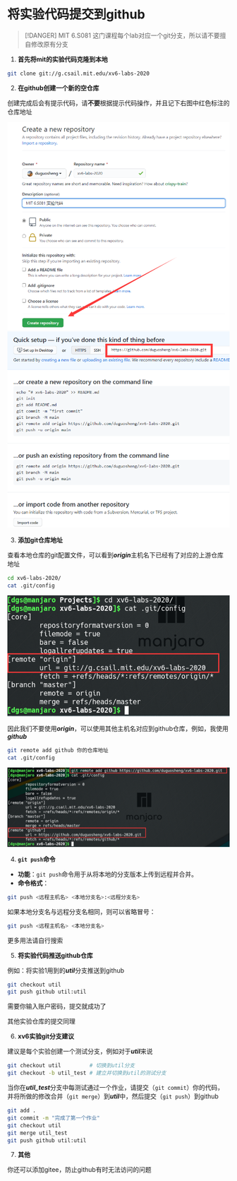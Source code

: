 # 将实验代码提交到github

> [!DANGER]
> MIT 6.S081 这门课程每个lab对应一个git分支，所以请不要擅自修改原有分支

1.  **首先将mit的实验代码克隆到本地**

```bash
git clone git://g.csail.mit.edu/xv6-labs-2020
```



2. **在github创建一个新的空仓库**

创建完成后会有提示代码，请**不要**根据提示代码操作，并且记下右图中红色标注的仓库地址

![img](images/p1.png)![img](images/p2.png)



3. **添加git仓库地址**

查看本地仓库的git配置文件，可以看到***origin***主机名下已经有了对应的上游仓库地址

```bash
cd xv6-labs-2020/
cat .git/config
```

![img](images/p3.png)

因此我们不要使用***origin***，可以使用其他主机名对应到github仓库，例如，我使用***github***

```bash
git remote add github 你的仓库地址
cat .git/config
```

![img](images/p4.png)



4. **`git push`命令**

- **功能**：`git push`命令用于从将本地的分支版本上传到远程并合并。
- **命令格式**：

```bash
git push <远程主机名> <本地分支名>:<远程分支名>
```

如果本地分支名与远程分支名相同，则可以省略冒号：

```bash
git push <远程主机名> <本地分支名>
```

更多用法请自行搜索



5. **将实验代码推送github仓库**

例如：将实验1用到的***util***分支推送到github

```bash
git checkout util
git push github util:util
```

需要你输入账户密码，提交就成功了

其他实验仓库的提交同理



6. **xv6实验git分支建议**

建议是每个实验创建一个测试分支，例如对于***util***来说

```bash
git checkout util         # 切换到util分支
git checkout -b util_test # 建立并切换到util的测试分支
```

当你在***util_test***分支中每测试通过一个作业，请提交（`git commit`）你的代码，并将所做的修改合并（`git merge`）到***util***中，然后提交（`git push`）到github

```bash
git add .
git commit -m "完成了第一个作业"
git checkout util
git merge util_test
git push github util:util
```



7. **其他**

你还可以添加gitee，防止github有时无法访问的问题